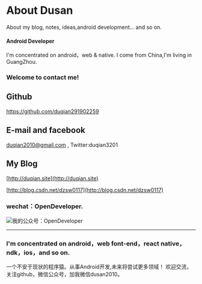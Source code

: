 # About Dusan
About my blog, notes, ideas,android development... and so on.

#### Android Developer
I'm concentrated on android，web & native.
I come from China,I'm living in GuangZhou.

### Welcome to contact me!

## Github
https://github.com/duqian291902259
## E-mail and facebook
 duqian2010@gmail.com , Twitter:duqian3201
## My Blog
[http://duqian.site](http://duqian.site)

[http://blog.csdn.net/dzsw0117](http://blog.csdn.net/dzsw0117)

### wechat：OpenDeveloper.

![我的公众号：OpenDeveloper](http://img.blog.csdn.net/20160708144434618)

---
### I'm concentrated on android，web font-end，react native，ndk，ios，and so on.

<!-- more -->
一个不安于现状的程序猿。从事Android开发,未来将尝试更多领域！
欢迎交流，关注github，微信公众号，加我微信dusan2010。